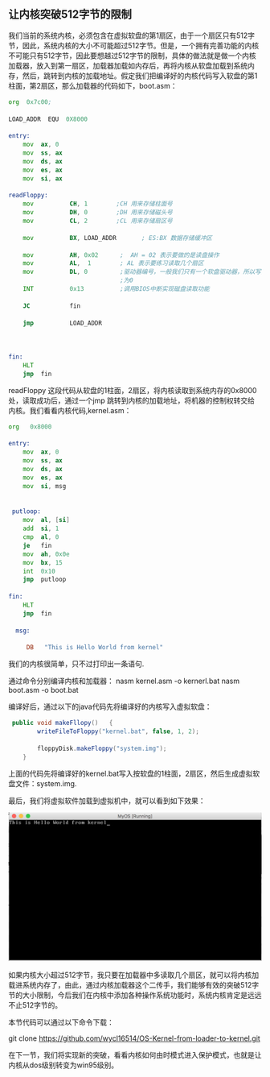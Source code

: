 ## 让内核突破512字节的限制



我们当前的系统内核，必须包含在虚拟软盘的第1扇区，由于一个扇区只有512字节，因此，系统内核的大小不可能超过512字节。但是，一个拥有完善功能的内核不可能只有512字节，因此要想越过512字节的限制，具体的做法就是做一个内核加载器，放入到第一扇区，加载器加载如内存后，再将内核从软盘加载到系统内存，然后，跳转到内核的加载地址。假定我们把编译好的内核代码写入软盘的第1柱面，第2扇区，那么加载器的代码如下，boot.asm：

```asm
org  0x7c00;

LOAD_ADDR  EQU  0X8000

entry:
    mov  ax, 0
    mov  ss, ax
    mov  ds, ax
    mov  es, ax
    mov  si, ax

readFloppy:
    mov          CH, 1        ;CH 用来存储柱面号
    mov          DH, 0        ;DH 用来存储磁头号
    mov          CL, 2        ;CL 用来存储扇区号

    mov          BX, LOAD_ADDR       ; ES:BX 数据存储缓冲区

    mov          AH, 0x02      ;  AH = 02 表示要做的是读盘操作
    mov          AL,  1        ; AL 表示要练习读取几个扇区
    mov          DL, 0         ;驱动器编号，一般我们只有一个软盘驱动器，所以写死   
                               ;为0
    INT          0x13          ;调用BIOS中断实现磁盘读取功能

    JC           fin

    jmp          LOAD_ADDR



fin:
    HLT
    jmp  fin

```

readFloppy 这段代码从软盘的1柱面，2扇区，将内核读取到系统内存的0x8000处，读取成功后，通过一个jmp 跳转到内核的加载地址，将机器的控制权转交给内核。我们看看内核代码,kernel.asm：

```asm
org   0x8000

entry:
    mov  ax, 0
    mov  ss, ax
    mov  ds, ax
    mov  es, ax
    mov  si, msg


 putloop:
    mov  al, [si]
    add  si, 1
    cmp  al, 0
    je   fin
    mov  ah, 0x0e
    mov  bx, 15
    int  0x10
    jmp  putloop

fin:
    HLT
    jmp  fin

  msg:

     DB   "This is Hello World from kernel"
```

我们的内核很简单，只不过打印出一条语句.

通过命令分别编译内核和加载器：
nasm kernel.asm -o kernerl.bat
nasm boot.asm -o boot.bat

编译好后，通过以下的java代码先将编译好的内核写入虚拟软盘：

```java
 public void makeFllopy()   {
        writeFileToFloppy("kernel.bat", false, 1, 2);

        floppyDisk.makeFloppy("system.img");
    }
```

上面的代码先将编译好的kernel.bat写入按软盘的1柱面，2扇区，然后生成虚拟软盘文件：system.img.

最后，我们将虚拟软件加载到虚拟机中，就可以看到如下效果：

![](img/20160720180642849.png)

如果内核大小超过512字节，我只要在加载器中多读取几个扇区，就可以将内核加载进系统内存了，由此，通过内核加载器这个二传手，我们能够有效的突破512字节的大小限制，今后我们在内核中添加各种操作系统功能时，系统内核肯定是远远不止512字节的。

本节代码可以通过以下命令下载：

git clone https://github.com/wycl16514/OS-Kernel-from-loader-to-kernel.git

在下一节，我们将实现新的突破，看看内核如何由时模式进入保护模式，也就是让内核从dos级别转变为win95级别。
